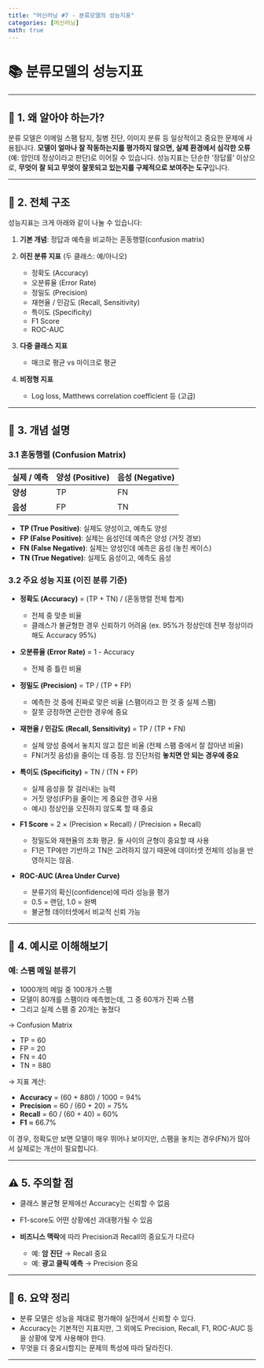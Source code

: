 ```yaml
---
title: "머신러닝 #7 - 분류모델의 성능지표"
categories: [머신러닝]
math: true
---
```


# 📚 분류모델의 성능지표

---

## 🔧 1. 왜 알아야 하는가?

분류 모델은 이메일 스팸 탐지, 질병 진단, 이미지 분류 등 일상적이고 중요한 문제에 사용됩니다.
**모델이 얼마나 잘 작동하는지를 평가하지 않으면, 실제 환경에서 심각한 오류**(예: 암인데 정상이라고 판단)로 이어질 수 있습니다.
성능지표는 단순한 ‘정답률’ 이상으로, **무엇이 잘 되고 무엇이 잘못되고 있는지를 구체적으로 보여주는 도구**입니다.

---

## 🧭 2. 전체 구조

성능지표는 크게 아래와 같이 나눌 수 있습니다:

1. **기본 개념**: 정답과 예측을 비교하는 혼동행렬(confusion matrix)
2. **이진 분류 지표** (두 클래스: 예/아니오)

   * 정확도 (Accuracy)
   * 오분류율 (Error Rate)
   * 정밀도 (Precision)
   * 재현율 / 민감도 (Recall, Sensitivity)
   * 특이도 (Specificity)
   * F1 Score
   * ROC-AUC
3. **다중 클래스 지표**

   * 매크로 평균 vs 마이크로 평균
4. **비정형 지표**

   * Log loss, Matthews correlation coefficient 등 (고급)

---

## 📐 3. 개념 설명

### 3.1 혼동행렬 (Confusion Matrix)

| 실제 / 예측 | 양성 (Positive) | 음성 (Negative) |
| ------- | ------------- | ------------- |
| **양성**  | TP            | FN            |
| **음성**  | FP            | TN            |

* **TP (True Positive)**: 실제도 양성이고, 예측도 양성
* **FP (False Positive)**: 실제는 음성인데 예측은 양성 (거짓 경보)
* **FN (False Negative)**: 실제는 양성인데 예측은 음성 (놓친 케이스)
* **TN (True Negative)**: 실제도 음성이고, 예측도 음성

### 3.2 주요 성능 지표 (이진 분류 기준)

* **정확도 (Accuracy)** = (TP + TN) / (혼동행렬 전체 합계)

  * 전체 중 맞춘 비율
  * 클래스가 불균형한 경우 신뢰하기 어려움 (ex. 95%가 정상인데 전부 정상이라 해도 Accuracy 95%)

* **오분류율 (Error Rate)** = 1 - Accuracy

  * 전체 중 틀린 비율

* **정밀도 (Precision)** = TP / (TP + FP)

  * 예측한 것 중에 진짜로 맞은 비율 (스팸이라고 한 것 중 실제 스팸)
  * 잘못 긍정하면 곤란한 경우에 중요

* **재현율 / 민감도 (Recall, Sensitivity)** = TP / (TP + FN)

  * 실제 양성 중에서 놓치지 않고 잡은 비율 (전체 스팸 중에서 잘 잡아낸 비율)
  * FN(거짓 음성)을 줄이는 데 중점. 암 진단처럼 **놓치면 안 되는 경우에 중요**

* **특이도 (Specificity)** = TN / (TN + FP)

  * 실제 음성을 잘 걸러내는 능력
  * 거짓 양성(FP)을 줄이는 게 중요한 경우 사용
  * 예시) 정상인을 오진하지 않도록 할 때 중요

* **F1 Score** = 2 × (Precision × Recall) / (Precision + Recall)

  * 정밀도와 재현율의 조화 평균. 둘 사이의 균형이 중요할 때 사용
  * F1은 TP에만 기반하고 TN은 고려하지 않기 때문에 데이터셋 전체의 성능을 반영하지는 않음.

* **ROC-AUC (Area Under Curve)**

  * 분류기의 확신(confidence)에 따라 성능을 평가
  * 0.5 = 랜덤, 1.0 = 완벽
  * 불균형 데이터셋에서 비교적 신뢰 가능

---

## 🎯 4. 예시로 이해해보기

### 예: 스팸 메일 분류기

* 1000개의 메일 중 100개가 스팸
* 모델이 80개를 스팸이라 예측했는데, 그 중 60개가 진짜 스팸
* 그리고 실제 스팸 중 20개는 놓쳤다

→ Confusion Matrix

* TP = 60
* FP = 20
* FN = 40
* TN = 880

→ 지표 계산:

* **Accuracy** = (60 + 880) / 1000 = 94%
* **Precision** = 60 / (60 + 20) = 75%
* **Recall** = 60 / (60 + 40) = 60%
* **F1** ≈ 66.7%

이 경우, 정확도만 보면 모델이 매우 뛰어나 보이지만, 스팸을 놓치는 경우(FN)가 많아서 실제로는 개선이 필요합니다.

---

## ⚠️ 5. 주의할 점

* 클래스 불균형 문제에선 Accuracy는 신뢰할 수 없음
* F1-score도 어떤 상황에선 과대평가될 수 있음
* **비즈니스 맥락**에 따라 Precision과 Recall의 중요도가 다르다

  * 예: **암 진단** → Recall 중요
  * 예: **광고 클릭 예측** → Precision 중요

---

## 🧩 6. 요약 정리

* 분류 모델은 성능을 제대로 평가해야 실전에서 신뢰할 수 있다.
* Accuracy는 기본적인 지표지만, 그 외에도 Precision, Recall, F1, ROC-AUC 등을 상황에 맞게 사용해야 한다.
* 무엇을 더 중요시할지는 문제의 특성에 따라 달라진다.

---